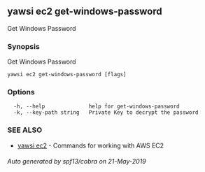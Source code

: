 ## yawsi ec2 get-windows-password

Get Windows Password

### Synopsis


Get Windows Password

```
yawsi ec2 get-windows-password [flags]
```

### Options

```
  -h, --help              help for get-windows-password
  -k, --key-path string   Private Key to decrypt the password
```

### SEE ALSO
* [yawsi ec2](yawsi_ec2.md)	 - Commands for working with AWS EC2

###### Auto generated by spf13/cobra on 21-May-2019
